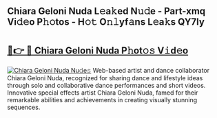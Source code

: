 ## Chiara Geloni Nuda L𝚎a𝚔ed N𝚞𝚍e - Part-xmq Vi𝚍𝚎o P𝚑𝚘tos - H𝚘𝚝 O𝚗𝚕yf𝚊ns L𝚎a𝚔s QY7Iy

# <h2><a href="http://kf4eyap.oniu.top/?m=Chiara+Geloni+Nuda">🔗👉 🔴 Chiara Geloni Nuda P𝚑ot𝚘𝚜 V𝚒d𝚎o</a></h2>

[![Chiara Geloni Nuda Nu𝚍e𝚜](https://i.imgur.com/0qMVB7G.gif)](http://kf4eyap.oniu.top/?m=Chiara+Geloni+Nuda)
Web-based artist and dance collaborator Chiara Geloni Nuda, recognized for sharing dance and lifestyle ideas through solo and collaborative dance performances and short videos. Innovative special effects artist Chiara Geloni Nuda, famed for their remarkable abilities and achievements in creating visually stunning sequences.  
